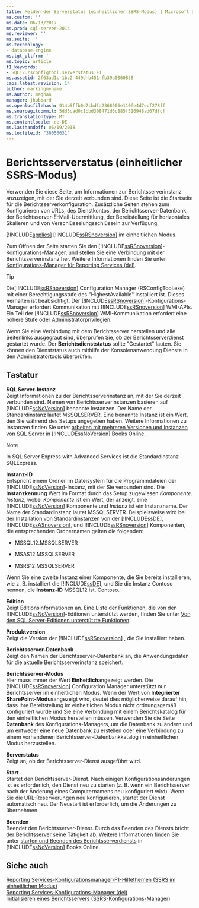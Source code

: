 ```yaml
---
title: Melden der Serverstatus (einheitlicher SSRS-Modus) | Microsoft Docs
ms.custom: ''
ms.date: 06/13/2017
ms.prod: sql-server-2014
ms.reviewer: ''
ms.suite: ''
ms.technology:
- database-engine
ms.tgt_pltfrm: ''
ms.topic: article
f1_keywords:
- SQL12.rsconfigtool.serverstatus.F1
ms.assetid: 2f63ad1c-1bc2-449d-b451-fb39a0060838
caps.latest.revision: 14
author: markingmyname
ms.author: maghan
manager: jhubbard
ms.openlocfilehash: 914b5ffb0d7cbdfa2368966e110fe4d7ecf278ff
ms.sourcegitcommit: 5dd5cad0c1bbd308471d6c885f516948ad67dfcf
ms.translationtype: MT
ms.contentlocale: de-DE
ms.lasthandoff: 06/19/2018
ms.locfileid: "36056631"
---
```

# <a name="report-server-status-ssrs-native-mode"></a>Berichtsserverstatus (einheitlicher SSRS-Modus)
  Verwenden Sie diese Seite, um Informationen zur Berichtsserverinstanz anzuzeigen, mit der Sie derzeit verbunden sind. Diese Seite ist die Startseite für die Berichtsserverkonfiguration. Zusätzliche Seiten stehen zum Konfigurieren von URLs, des Dienstkontos, der Berichtsserver-Datenbank, der Berichtsserver-E-Mail-Übermittlung, der Bereitstellung für horizontales Skalieren und von Verschlüsselungsschlüsseln zur Verfügung.  
  
 [!INCLUDE[applies](../../includes/applies-md.md)] [!INCLUDE[ssRSnoversion](../../includes/ssrsnoversion-md.md)] im einheitlichen Modus.  
  
 Zum Öffnen der Seite starten Sie den [!INCLUDE[ssRSnoversion](../../includes/ssrsnoversion-md.md)]-Konfigurations-Manager, und stellen Sie eine Verbindung mit der Berichtsserverinstanz her. Weitere Informationen finden Sie unter [Konfigurations-Manager für Reporting Services &#40;del&#41;](/sql/2014/sql-server/install/reporting-services-configuration-manager-native-mode).  
  
> [!TIP]  
>  Die[!INCLUDE[ssRSnoversion](../../includes/ssrsnoversion-md.md)] Configuration Manager (RSConfigTool.exe) mit einer Berechtigungsstufe des "HighestAvailable" installiert ist. Dieses Verhalten ist beabsichtigt. Der [!INCLUDE[ssRSnoversion](../../includes/ssrsnoversion-md.md)]-Konfigurations-Manager erfordert Kommunikation mit [!INCLUDE[ssRSnoversion](../../includes/ssrsnoversion-md.md)] WMI-APIs. Ein Teil der [!INCLUDE[ssRSnoversion](../../includes/ssrsnoversion-md.md)] WMI-Kommunikation erfordert eine höhere Stufe oder Administratorprivilegien.  
  
 Wenn Sie eine Verbindung mit dem Berichtsserver herstellen und alle Seitenlinks ausgegraut sind, überprüfen Sie, ob der Berichtsserverdienst gestartet wurde. Der **Berichtsdienststatus** sollte "Gestartet" lauten. Sie können den Dienststatus auch mithilfe der Konsolenanwendung Dienste in den Administratortools überprüfen.  
  
## <a name="options"></a>Tastatur  
 **SQL Server-Instanz**  
 Zeigt Informationen zu der Berichtsserverinstanz an, mit der Sie derzeit verbunden sind. Namen von Berichtsserverinstanzen basieren auf [!INCLUDE[ssNoVersion](../../includes/ssnoversion-md.md)] benannte Instanzen. Der Name der Standardinstanz lautet MSSQLSERVER. Eine benannte Instanz ist ein Wert, den Sie während des Setups angegeben haben. Weitere Informationen zu Instanzen finden Sie unter [arbeiten mit mehreren Versionen und Instanzen von SQL Server](../../../2014/sql-server/install/work-with-multiple-versions-and-instances-of-sql-server.md) in [!INCLUDE[ssNoVersion](../../includes/ssnoversion-md.md)] Books Online.  
  
> [!NOTE]  
>  In SQL Server Express with Advanced Services ist die Standardinstanz SQLExpress.  
  
 **Instanz-ID**  
 Entspricht einem Ordner im Dateisystem für die Programmdateien der [!INCLUDE[ssNoVersion](../../includes/ssnoversion-md.md)]-Instanz, mit der Sie verbunden sind. Die **Instanzkennung** Wert im Format durch das Setup zugewiesen *Komponente*. *Instanz*, wobei *Komponente* ist ein Wert, der anzeigt, eine [!INCLUDE[ssNoVersion](../../includes/ssnoversion-md.md)] Komponente und *Instanz* ist ein Instanzname. Der Name der Standardinstanz lautet MSSQLSERVER. Beispielsweise wird bei der Installation von Standardinstanzen von der [!INCLUDE[ssDE](../../includes/ssde-md.md)], [!INCLUDE[ssASnoversion](../../includes/ssasnoversion-md.md)], und [!INCLUDE[ssRSnoversion](../../includes/ssrsnoversion-md.md)] Komponenten, die entsprechenden Ordnernamen gelten die folgenden:  
  
-   MSSQL12.MSSQLSERVER  
  
-   MSAS12.MSSQLSERVER  
  
-   MSRS12.MSSQLSERVER  
  
 Wenn Sie eine zweite Instanz einer Komponente, die Sie bereits installieren, wie z. B. installiert die [!INCLUDE[ssDE](../../includes/ssde-md.md)], und Sie die Instanz Contoso nennen, die **Instanz-ID** MSSQL12 ist. Contoso.  
  
 **Edition**  
 Zeigt Editionsinformationen an. Eine Liste der Funktionen, die von den [!INCLUDE[ssNoVersion](../../includes/ssnoversion-md.md)]-Editionen unterstützt werden, finden Sie unter [Von den SQL Server-Editionen unterstützte Funktionen](http://go.microsoft.com/fwlink/?linkid=232473).  
  
 **Produktversion**  
 Zeigt die Version der [!INCLUDE[ssRSnoversion](../../includes/ssrsnoversion-md.md)] , die Sie installiert haben.  
  
 **Berichtsserver-Datenbank**  
 Zeigt den Namen der Berichtsserver-Datenbank an, die Anwendungsdaten für die aktuelle Berichtsserverinstanz speichert.  
  
 **Berichtsserver-Modus**  
 Hier muss immer der Wert **Einheitlich**angezeigt werden. Die [!INCLUDE[ssRSnoversion](../../includes/ssrsnoversion-md.md)] Configuration Manager unterstützt nur Berichtsserver im einheitlichen Modus. Wenn der Wert von **Integrierter SharePoint-Modus**angezeigt wird, deutet dies möglicherweise darauf hin, dass Ihre Bereitstellung im einheitlichen Modus nicht ordnungsgemäß konfiguriert wurde und Sie eine Verbindung mit einem Berichtskatalog für den einheitlichen Modus herstellen müssen. Verwenden Sie die Seite **Datenbank** des Konfigurations-Managers, um die Datenbank zu ändern und um entweder eine neue Datenbank zu erstellen oder eine Verbindung zu einem vorhandenen Berichtsserver-Datenbankkatalog im einheitlichen Modus herzustellen.  
  
 **Serverstatus**  
 Zeigt an, ob der Berichtsserver-Dienst ausgeführt wird.  
  
 **Start**  
 Startet den Berichtsserver-Dienst. Nach einigen Konfigurationsänderungen ist es erforderlich, den Dienst neu zu starten (z.&nbsp;B. wenn ein Berichtsserver nach der Änderung eines Computernamens neu konfiguriert wird). Wenn Sie die URL-Reservierungen neu konfigurieren, startet der Dienst automatisch neu. Der Neustart ist erforderlich, um die Änderungen zu übernehmen.  
  
 **Beenden**  
 Beendet den Berichtsserver-Dienst. Durch das Beenden des Diensts bricht der Berichtsserver seine Tätigkeit ab. Weitere Informationen finden Sie unter [starten und Beenden des Berichtsserverdiensts](../../reporting-services/report-server/start-and-stop-the-report-server-service.md) in [!INCLUDE[ssNoVersion](../../includes/ssnoversion-md.md)] Books Online.  
  
## <a name="see-also"></a>Siehe auch  
 [Reporting Services-Konfigurationsmanager-F1-Hilfethemen &#40;SSRS im einheitlichen Modus&#41;](../../../2014/sql-server/install/reporting-services-configuration-manager-f1-help-topics-ssrs-native-mode.md)   
 [Reporting Services-Konfigurations-Manager &#40;del&#41;](/sql/2014/sql-server/install/reporting-services-configuration-manager-native-mode)   
 [Initialisieren eines Berichtsservers &#40;SSRS-Konfigurations-Manager&#41;](../../reporting-services/install-windows/ssrs-encryption-keys-initialize-a-report-server.md)  
  
  
